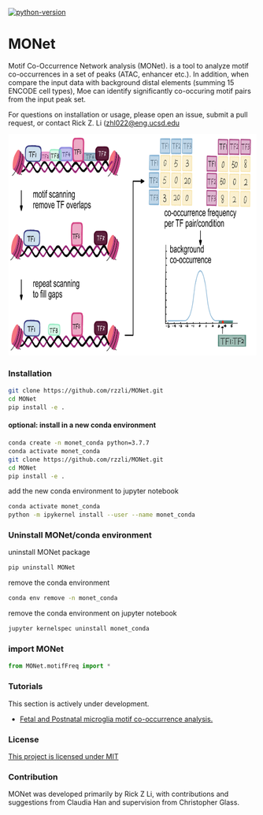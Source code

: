 [![python-version](https://img.shields.io/badge/python-3.7+-blue.svg)](https://www.python.org/downloads/release/python-360/)

# MONet 
Motif Co-Occurrence Network analysis (MONet). is a tool to analyze motif co-occurrences in a set of peaks (ATAC, enhancer etc.). In addition, when compare the input data with background distal elements (summing 15 ENCODE cell types), Moe can identify significantly co-occuring motif pairs from the input peak set.

For questions on installation or usage, please open an issue, submit a pull request, or contact Rick Z. Li (zhl022@eng.ucsd.edu
<p align="center">
<img src="https://github.com/rzzli/MONet/blob/main/image/monet.jpg" width="900" height="450">
</p>

### Installation
```bash
git clone https://github.com/rzzli/MONet.git
cd MONet
pip install -e .
```
#### optional: install in a new conda environment
```bash
conda create -n monet_conda python=3.7.7
conda activate monet_conda
git clone https://github.com/rzzli/MONet.git
cd MONet
pip install -e .
```
add the new conda environment to jupyter notebook
```bash
conda activate monet_conda
python -m ipykernel install --user --name monet_conda
```

### Uninstall MONet/conda environment
uninstall MONet package
```bash
pip uninstall MONet
```
remove the conda environment
```bash
conda env remove -n monet_conda
```

remove the conda environment on jupyter notebook
```bash
jupyter kernelspec uninstall monet_conda
```

### import MONet 
```python
from MONet.motifFreq import *
```

### Tutorials

This section is actively under development.

- [Fetal and Postnatal microglia motif co-occurrence analysis.](tutorials/microglia_cooccurrence.ipynb)

### License
[This project is licensed under MIT](https://github.com/rzzli/MONet/blob/main/LICENSE)

### Contribution
MONet was developed primarily by Rick Z Li, with contributions and suggestions from Claudia Han and supervision from Christopher Glass.
